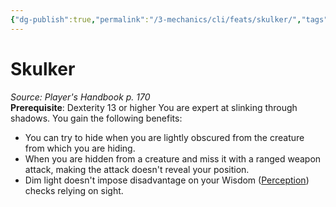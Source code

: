 ```yaml
---
{"dg-publish":true,"permalink":"/3-mechanics/cli/feats/skulker/","tags":["ttrpg-cli/compendium/src/5e/phb","ttrpg-cli/feat"],"noteIcon":""}
---
```


# Skulker
*Source: Player's Handbook p. 170*  
**Prerequisite**: Dexterity 13 or higher
You are expert at slinking through shadows. You gain the following benefits:

- You can try to hide when you are lightly obscured from the creature from which you are hiding.  
- When you are hidden from a creature and miss it with a ranged weapon attack, making the attack doesn't reveal your position.  
- Dim light doesn't impose disadvantage on your Wisdom ([Perception](3-Mechanics/CLI/rules/skills.md#Perception)) checks relying on sight.
